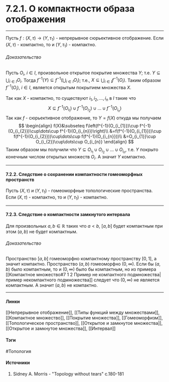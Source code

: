 # 7.2.1. О компактности образа отображения
***
Пусть $f:(X,\tau)\to(Y,\tau_{1})$ - непрерывное сюрьективное отображение. Если $(X,\tau)$ - компактно, то и $(Y,\tau_{1})$ - компактно.
###### Доказательство
Пусть $O_{i}$, $i\in I$, произвольное открытое покрытие множества $Y$; т.е. $Y\subseteq\bigcup_{i\in I}O_{i}$. Тогда $f^{-1}(Y)\subseteq f^{-1}\left(\bigcup_{i\in I}O_{i}\right)$; т.е., $X\subseteq\bigcup_{i\in I}f^{-1}(O_{i})$. Таким образом $f^{-1}(O_{i})$, $i\in I$, является открытым покрытием множества $X$.

Так как $X$ - компактно, то существуют $i_{1},i_{2},\dots,i_{n}$ в $I$ такие что
$$
X\subseteq f^{-1}(O_{i_{1}})\cup f^{-1}(O_{i_{2}})\cup\dots\cup f^{-1}(O_{i_{n}})
$$
Так как $f$ - сюрьективное отображение, то $Y=f(X)$ откуда мы получаем
$$
\begin{align}
f(X)&\subseteq f\left(f^{-1}(O_{i_{1}})\cup f^{-1}(O_{i_{2}})\cup\dots\cup f^{-1}(O_{i_{n}})\right)\\
&=f(f^{-1}(O_{i_{1}}))\cup f(f^{-1}(O_{i_{2}}))\cup\dots\cup f(f^{-1}(O_{i_{n}}))\\
&=O_{i_{1}}\cup O_{i_{2}}\cup\dots\cup O_{i_{n}}
\end{align}
$$
Таким образом мы получили что $Y\subseteq O_{i_{1}}\cup O_{i_{2}}\cup\dots\cup O_{i_{n}}$, т.е. $Y$ покрыто конечным числом открытых множеств $O_{i}$. А значит $Y$ компактно.
***
#### 7.2.2. Следствие о сохранении компактности гомеоморфных пространств
Пусть $(X,\tau)$ и $(Y,\tau_{1})$ - гомеоморфные топологические пространства. Если $(X,\tau)$ - компактно, то и $(Y,\tau_{1})$ - компактно.
***
#### 7.2.3. Следствие о компактности замкнутого интервала
Для произвольных $a,b\in\mathbb{R}$ таких что $a<b$, $[a,b]$ будет компактным при этом $(a,b)$ не будет компактным.
###### Доказательство
Пространство $[a,b]$ гомеоморфно компактному пространству $[0,1]$, а значит компактно.
Пространство $(a,b)$ гомеоморфно $(0,\infty)$. Если бы $(a,b)$ было компактным, то и $(0,\infty)$ было бы компактным, но из примера [[Компактное множество#7 1 2 Пример не компактного подмножества|пример некомпактного подмножества]] следует что $(0,\infty)$ не является компактным. А значит $(a,b)$ не компактно.
***
#### Линки
 [[Непрерывное отображение]],
 [[Типы функций между множествами]],
 [[Компактное множество]],
 [[Покрытие множества]],
 [[Гомеоморфизм]],
 [[Топологическое пространство]],
 [[Открытое и замкнутое множества]],
 [[Открытое и замкнутое множества]],
 [[Интервал]]
#### Тэги
 #Топология 
#### Источники
1. Sidney A. Morris - "Topology without tears" c.180-181